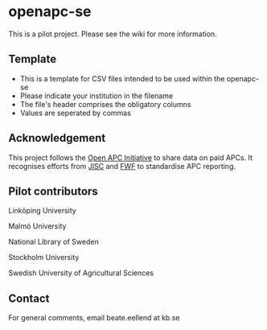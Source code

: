 # openapc-se

This is a pilot project. Please see the wiki for more information.

## Template
* This is a template for CSV files intended to be used within the openapc-se  
* Please indicate your institution in the filename  
* The file's header comprises the obligatory columns  
* Values are seperated by commas  

## Acknowledgement  
This project follows the [Open APC Initiative](https://github.com/OpenAPC/openapc-de) to share data on paid APCs. It recognises efforts from [JISC](https://www.jisc-collections.ac.uk/Jisc-Monitor/APC-data-collection/) and [FWF](https://figshare.com/articles/Austrian_Science_Fund_FWF_Publication_Cost_Data_2014/1378610) to standardise APC reporting.    

## Pilot contributors

Linköping University  

Malmö University

National Library of Sweden   

Stockholm University   

Swedish University of Agricultural Sciences

## Contact

For general comments, email beate.eellend at kb.se 





